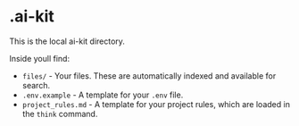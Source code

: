 # .ai-kit

This is the local ai-kit directory.

Inside youll find:
- `files/` - Your files. These are automatically indexed and available for search.
- `.env.example` - A template for your `.env` file.
- `project_rules.md` - A template for your project rules, which are loaded in the `think` command.